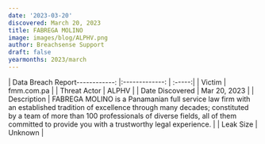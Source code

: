 ```yaml
---
date: '2023-03-20'
discovered: March 20, 2023
title: FABREGA MOLINO
image: images/blog/ALPHV.png
author: Breachsense Support
draft: false
yearmonths: 2023/march
---
```


| Data Breach Report------------:     |:-------------:    | :-----:|
| Victim      | fmm.com.pa      | 
| Threat Actor      | ALPHV      | 
| Date Discovered      | Mar 20, 2023      | 
| Description      | FABREGA MOLINO is a Panamanian full service law firm with an established tradition of excellence through many decades; constituted by a team of more than 100 professionals of diverse fields, all of them committed to provide you with a trustworthy legal experience.      | 
| Leak Size      | Unknown      | 

